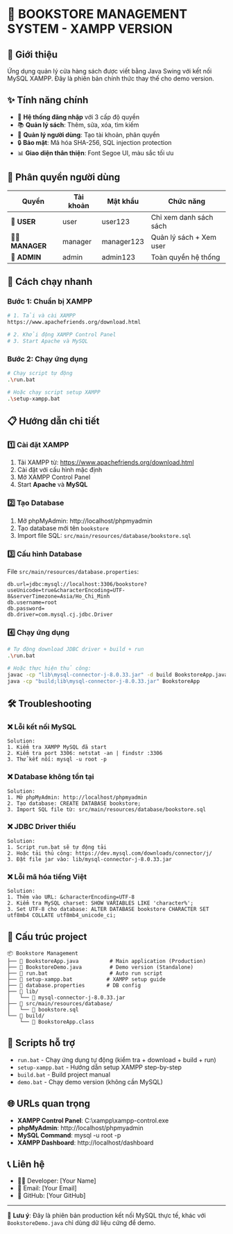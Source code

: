 # 🏪 BOOKSTORE MANAGEMENT SYSTEM - XAMPP VERSION

## 📖 Giới thiệu
Ứng dụng quản lý cửa hàng sách được viết bằng Java Swing với kết nối MySQL XAMPP. Đây là phiên bản chính thức thay thế cho demo version.

## ✨ Tính năng chính
- 🔐 **Hệ thống đăng nhập** với 3 cấp độ quyền
- 📚 **Quản lý sách**: Thêm, sửa, xóa, tìm kiếm
- 👥 **Quản lý người dùng**: Tạo tài khoản, phân quyền
- 🔒 **Bảo mật**: Mã hóa SHA-256, SQL injection protection
- 📊 **Giao diện thân thiện**: Font Segoe UI, màu sắc tối ưu

## 🎯 Phân quyền người dùng
| Quyền | Tài khoản | Mật khẩu | Chức năng |
|-------|-----------|----------|-----------|
| 👤 **USER** | user | user123 | Chỉ xem danh sách sách |
| 👨‍💼 **MANAGER** | manager | manager123 | Quản lý sách + Xem user |
| 👑 **ADMIN** | admin | admin123 | Toàn quyền hệ thống |

## 🚀 Cách chạy nhanh

### Bước 1: Chuẩn bị XAMPP
```bash
# 1. Tải và cài XAMPP
https://www.apachefriends.org/download.html

# 2. Khởi động XAMPP Control Panel
# 3. Start Apache và MySQL
```

### Bước 2: Chạy ứng dụng
```bash
# Chạy script tự động
.\run.bat

# Hoặc chạy script setup XAMPP
.\setup-xampp.bat
```

## 📋 Hướng dẫn chi tiết

### 1️⃣ Cài đặt XAMPP
1. Tải XAMPP từ: https://www.apachefriends.org/download.html
2. Cài đặt với cấu hình mặc định
3. Mở XAMPP Control Panel
4. Start **Apache** và **MySQL**

### 2️⃣ Tạo Database
1. Mở phpMyAdmin: http://localhost/phpmyadmin
2. Tạo database mới tên `bookstore`
3. Import file SQL: `src/main/resources/database/bookstore.sql`

### 3️⃣ Cấu hình Database
File `src/main/resources/database.properties`:
```properties
db.url=jdbc:mysql://localhost:3306/bookstore?useUnicode=true&characterEncoding=UTF-8&serverTimezone=Asia/Ho_Chi_Minh
db.username=root
db.password=
db.driver=com.mysql.cj.jdbc.Driver
```

### 4️⃣ Chạy ứng dụng
```bash
# Tự động download JDBC driver + build + run
.\run.bat

# Hoặc thực hiện thủ công:
javac -cp "lib\mysql-connector-j-8.0.33.jar" -d build BookstoreApp.java
java -cp "build;lib\mysql-connector-j-8.0.33.jar" BookstoreApp
```

## 🛠️ Troubleshooting

### ❌ Lỗi kết nối MySQL
```
Solution:
1. Kiểm tra XAMPP MySQL đã start
2. Kiểm tra port 3306: netstat -an | findstr :3306
3. Thử kết nối: mysql -u root -p
```

### ❌ Database không tồn tại
```
Solution:
1. Mở phpMyAdmin: http://localhost/phpmyadmin
2. Tạo database: CREATE DATABASE bookstore;
3. Import SQL file từ: src/main/resources/database/bookstore.sql
```

### ❌ JDBC Driver thiếu
```
Solution:
1. Script run.bat sẽ tự động tải
2. Hoặc tải thủ công: https://dev.mysql.com/downloads/connector/j/
3. Đặt file jar vào: lib/mysql-connector-j-8.0.33.jar
```

### ❌ Lỗi mã hóa tiếng Việt
```
Solution:
1. Thêm vào URL: &characterEncoding=UTF-8
2. Kiểm tra MySQL charset: SHOW VARIABLES LIKE 'character%';
3. Set UTF-8 cho database: ALTER DATABASE bookstore CHARACTER SET utf8mb4 COLLATE utf8mb4_unicode_ci;
```

## 📁 Cấu trúc project
```
📦 Bookstore Management
├── 📄 BookstoreApp.java          # Main application (Production)
├── 📄 BookstoreDemo.java         # Demo version (Standalone)
├── 📄 run.bat                    # Auto run script
├── 📄 setup-xampp.bat           # XAMPP setup guide
├── 📄 database.properties       # DB config
├── 📂 lib/
│   └── 📄 mysql-connector-j-8.0.33.jar
├── 📂 src/main/resources/database/
│   └── 📄 bookstore.sql
└── 📂 build/
    └── 📄 BookstoreApp.class
```

## 🔧 Scripts hỗ trợ
- `run.bat` - Chạy ứng dụng tự động (kiểm tra + download + build + run)
- `setup-xampp.bat` - Hướng dẫn setup XAMPP step-by-step
- `build.bat` - Build project manual
- `demo.bat` - Chạy demo version (không cần MySQL)

## 🌐 URLs quan trọng
- **XAMPP Control Panel**: C:\xampp\xampp-control.exe
- **phpMyAdmin**: http://localhost/phpmyadmin
- **MySQL Command**: mysql -u root -p
- **XAMPP Dashboard**: http://localhost/dashboard

## 📞 Liên hệ
- 🧑‍💻 Developer: [Your Name]
- 📧 Email: [Your Email]
- 🔗 GitHub: [Your GitHub]

---
🎯 **Lưu ý**: Đây là phiên bản production kết nối MySQL thực tế, khác với `BookstoreDemo.java` chỉ dùng dữ liệu cứng để demo.
